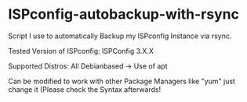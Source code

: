 # ISPconfig-autobackup-with-rsync
Script I use to automatically Backup my ISPconfig Instance via rsync.

Tested Version of ISPconfig:
ISPConfig 3.X.X

Supported Distros:
All Debianbased -> Use of apt

Can be modified to work with other Package Managers like "yum" just change it (Please check the Syntax afterwards!
